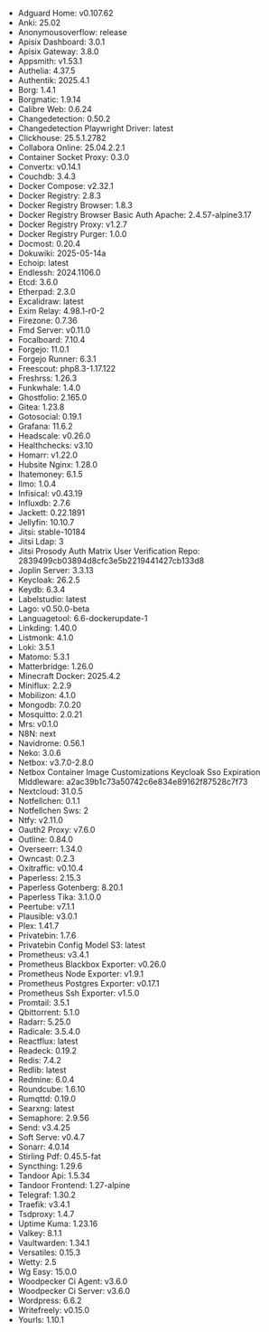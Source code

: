 * Adguard Home: v0.107.62
* Anki: 25.02
* Anonymousoverflow: release
* Apisix Dashboard: 3.0.1
* Apisix Gateway: 3.8.0
* Appsmith: v1.53.1
* Authelia: 4.37.5
* Authentik: 2025.4.1
* Borg: 1.4.1
* Borgmatic: 1.9.14
* Calibre Web: 0.6.24
* Changedetection: 0.50.2
* Changedetection Playwright Driver: latest
* Clickhouse: 25.5.1.2782
* Collabora Online: 25.04.2.2.1
* Container Socket Proxy: 0.3.0
* Convertx: v0.14.1
* Couchdb: 3.4.3
* Docker Compose: v2.32.1
* Docker Registry: 2.8.3
* Docker Registry Browser: 1.8.3
* Docker Registry Browser Basic Auth Apache: 2.4.57-alpine3.17
* Docker Registry Proxy: v1.2.7
* Docker Registry Purger: 1.0.0
* Docmost: 0.20.4
* Dokuwiki: 2025-05-14a
* Echoip: latest
* Endlessh: 2024.1106.0
* Etcd: 3.6.0
* Etherpad: 2.3.0
* Excalidraw: latest
* Exim Relay: 4.98.1-r0-2
* Firezone: 0.7.36
* Fmd Server: v0.11.0
* Focalboard: 7.10.4
* Forgejo: 11.0.1
* Forgejo Runner: 6.3.1
* Freescout: php8.3-1.17.122
* Freshrss: 1.26.3
* Funkwhale: 1.4.0
* Ghostfolio: 2.165.0
* Gitea: 1.23.8
* Gotosocial: 0.19.1
* Grafana: 11.6.2
* Headscale: v0.26.0
* Healthchecks: v3.10
* Homarr: v1.22.0
* Hubsite Nginx: 1.28.0
* Ihatemoney: 6.1.5
* Ilmo: 1.0.4
* Infisical: v0.43.19
* Influxdb: 2.7.6
* Jackett: 0.22.1891
* Jellyfin: 10.10.7
* Jitsi: stable-10184
* Jitsi Ldap: 3
* Jitsi Prosody Auth Matrix User Verification Repo: 2839499cb03894d8cfc3e5b2219441427cb133d8
* Joplin Server: 3.3.13
* Keycloak: 26.2.5
* Keydb: 6.3.4
* Labelstudio: latest
* Lago: v0.50.0-beta
* Languagetool: 6.6-dockerupdate-1
* Linkding: 1.40.0
* Listmonk: 4.1.0
* Loki: 3.5.1
* Matomo: 5.3.1
* Matterbridge: 1.26.0
* Minecraft Docker: 2025.4.2
* Miniflux: 2.2.9
* Mobilizon: 4.1.0
* Mongodb: 7.0.20
* Mosquitto: 2.0.21
* Mrs: v0.1.0
* N8N: next
* Navidrome: 0.56.1
* Neko: 3.0.6
* Netbox: v3.7.0-2.8.0
* Netbox Container Image Customizations Keycloak Sso Expiration Middleware: a2ac39b1c73a50742c6e834e89162f87528c7f73
* Nextcloud: 31.0.5
* Notfellchen: 0.1.1
* Notfellchen Sws: 2
* Ntfy: v2.11.0
* Oauth2 Proxy: v7.6.0
* Outline: 0.84.0
* Overseerr: 1.34.0
* Owncast: 0.2.3
* Oxitraffic: v0.10.4
* Paperless: 2.15.3
* Paperless Gotenberg: 8.20.1
* Paperless Tika: 3.1.0.0
* Peertube: v7.1.1
* Plausible: v3.0.1
* Plex: 1.41.7
* Privatebin: 1.7.6
* Privatebin Config Model S3: latest
* Prometheus: v3.4.1
* Prometheus Blackbox Exporter: v0.26.0
* Prometheus Node Exporter: v1.9.1
* Prometheus Postgres Exporter: v0.17.1
* Prometheus Ssh Exporter: v1.5.0
* Promtail: 3.5.1
* Qbittorrent: 5.1.0
* Radarr: 5.25.0
* Radicale: 3.5.4.0
* Reactflux: latest
* Readeck: 0.19.2
* Redis: 7.4.2
* Redlib: latest
* Redmine: 6.0.4
* Roundcube: 1.6.10
* Rumqttd: 0.19.0
* Searxng: latest
* Semaphore: 2.9.56
* Send: v3.4.25
* Soft Serve: v0.4.7
* Sonarr: 4.0.14
* Stirling Pdf: 0.45.5-fat
* Syncthing: 1.29.6
* Tandoor Api: 1.5.34
* Tandoor Frontend: 1.27-alpine
* Telegraf: 1.30.2
* Traefik: v3.4.1
* Tsdproxy: 1.4.7
* Uptime Kuma: 1.23.16
* Valkey: 8.1.1
* Vaultwarden: 1.34.1
* Versatiles: 0.15.3
* Wetty: 2.5
* Wg Easy: 15.0.0
* Woodpecker Ci Agent: v3.6.0
* Woodpecker Ci Server: v3.6.0
* Wordpress: 6.6.2
* Writefreely: v0.15.0
* Yourls: 1.10.1
